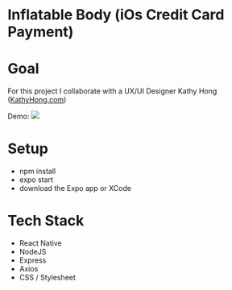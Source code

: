 # Inflatable Body (iOs Credit Card Payment)

# Goal

For this project I collaborate with a UX/UI Designer Kathy Hong ([KathyHong.com](https://www.kathyhong.com))

Demo:
![](https://inflatableimg.s3-us-west-1.amazonaws.com/inflatable.gif)

# Setup

* npm install
* expo start
* download the Expo app or XCode 

# Tech Stack

* React Native
* NodeJS
* Express
* Axios
* CSS / Stylesheet
